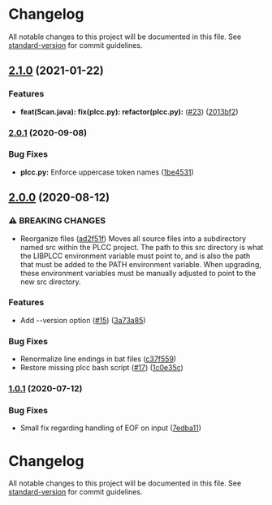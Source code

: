 # Changelog

All notable changes to this project will be documented in this file. See [standard-version](https://github.com/conventional-changelog/standard-version) for commit guidelines.

## [2.1.0](https://github.com/ourPLCC/plcc/compare/v2.0.1...v2.1.0) (2021-01-22)


### Features

* **feat(Scan.java): fix(plcc.py): refactor(plcc.py):** ([#23](https://github.com/ourPLCC/plcc/issues/23)) ([2013bf2](https://github.com/ourPLCC/plcc/commit/2013bf2c68aa36602dbe9727453b743eaa299dff))

### [2.0.1](https://github.com/ourPLCC/plcc/compare/v2.0.0...v2.0.1) (2020-09-08)


### Bug Fixes

* **plcc.py:** Enforce uppercase token names ([1be4531](https://github.com/ourPLCC/plcc/commit/1be4531b2b75e0f31a3912d1817cb262a94ea07c))

## [2.0.0](https://github.com/ourPLCC/plcc/compare/v1.0.1...v2.0.0) (2020-08-12)


### ⚠ BREAKING CHANGES

* Reorganize files ([ad2f51f](https://github.com/ourPLCC/plcc/commit/ad2f51f64bee866d3c1749005bd3eda701c9a94f))
Moves all source files into a subdirectory named src within the PLCC project.
The path to this src directory is what the LIBPLCC environment variable must
point to, and is also the path that must be added to the PATH environment
variable.  When upgrading, these environment variables must be manually
adjusted to point to the new src directory.

### Features

* Add --version option ([#15](https://github.com/ourPLCC/plcc/issues/15)) ([3a73a85](https://github.com/ourPLCC/plcc/commit/3a73a852ccf40b6241c640d55669402a043b5d1b))


### Bug Fixes

* Renormalize line endings in bat files ([c37f559](https://github.com/ourPLCC/plcc/commit/c37f5598fc77e38f768e78c6236e45a29d787015))
* Restore missing plcc bash script ([#17](https://github.com/ourPLCC/plcc/issues/17)) ([1c0e35c](https://github.com/ourPLCC/plcc/commit/1c0e35c61dad32e1535b791680c493f03d59305c))



### [1.0.1](https://github.com/ourPLCC/plcc/compare/v1.0.0...v1.0.1) (2020-07-12)


### Bug Fixes

* Small fix regarding handling of EOF on input ([7edba11](https://github.com/ourPLCC/plcc/commit/7edba1123d8e8567fdcf24ee7c54ee7acc5c79b5))

# Changelog

All notable changes to this project will be documented in this file. See [standard-version](https://github.com/conventional-changelog/standard-version) for commit guidelines.
